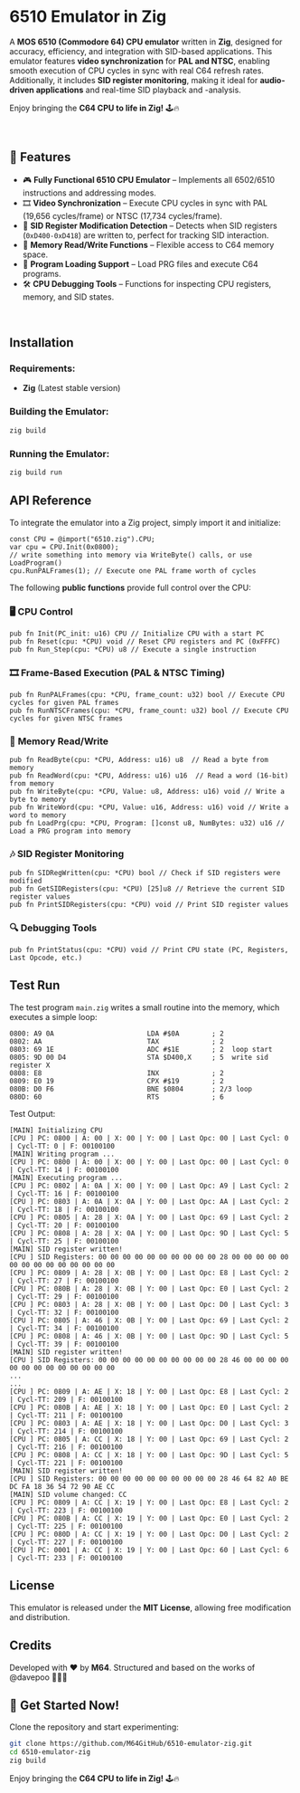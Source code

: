 # 6510 Emulator in Zig

A **MOS 6510 (Commodore 64) CPU emulator** written in **Zig**, designed for accuracy, efficiency, and integration with SID-based applications. This emulator features **video synchronization** for **PAL and NTSC**, enabling smooth execution of CPU cycles in sync with real C64 refresh rates. Additionally, it includes **SID register monitoring**, making it ideal for **audio-driven applications** and real-time SID playback and -analysis.

Enjoy bringing the **C64 CPU to life in Zig!** 🕹🔥

<br>

## 🚀 Features
- 🎮 **Fully Functional 6510 CPU Emulator** – Implements all 6502/6510 instructions and addressing modes.
- 🎞 **Video Synchronization** – Execute CPU cycles in sync with PAL (19,656 cycles/frame) or NTSC (17,734 cycles/frame).
- 🎵 **SID Register Modification Detection** – Detects when SID registers (`0xD400-0xD418`) are written to, perfect for tracking SID interaction.
- 📝 **Memory Read/Write Functions** – Flexible access to C64 memory space.
- 💾 **Program Loading Support** – Load PRG files and execute C64 programs.
- 🛠 **CPU Debugging Tools** – Functions for inspecting CPU registers, memory, and SID states.

<br>

## Installation
### Requirements:
- **Zig** (Latest stable version)

### Building the Emulator:
```sh
zig build
```

### Running the Emulator:
```sh
zig build run
```


## API Reference

To integrate the emulator into a Zig project, simply import it and initialize:
```zig
const CPU = @import("6510.zig").CPU;
var cpu = CPU.Init(0x0800);
// write something into memory via WriteByte() calls, or use LoadProgram()
cpu.RunPALFrames(1); // Execute one PAL frame worth of cycles
```

The following **public functions** provide full control over the CPU:

### 🖥 **CPU Control**
```zig
pub fn Init(PC_init: u16) CPU // Initialize CPU with a start PC
pub fn Reset(cpu: *CPU) void // Reset CPU registers and PC (0xFFFC)
pub fn Run_Step(cpu: *CPU) u8 // Execute a single instruction
```

### 🎞 **Frame-Based Execution** (PAL & NTSC Timing)
```zig
pub fn RunPALFrames(cpu: *CPU, frame_count: u32) bool // Execute CPU cycles for given PAL frames
pub fn RunNTSCFrames(cpu: *CPU, frame_count: u32) bool // Execute CPU cycles for given NTSC frames
```

### 📝 **Memory Read/Write**
```zig
pub fn ReadByte(cpu: *CPU, Address: u16) u8  // Read a byte from memory
pub fn ReadWord(cpu: *CPU, Address: u16) u16  // Read a word (16-bit) from memory
pub fn WriteByte(cpu: *CPU, Value: u8, Address: u16) void // Write a byte to memory
pub fn WriteWord(cpu: *CPU, Value: u16, Address: u16) void // Write a word to memory
pub fn LoadPrg(cpu: *CPU, Program: []const u8, NumBytes: u32) u16 // Load a PRG program into memory
```

### 🎶 **SID Register Monitoring**
```zig
pub fn SIDRegWritten(cpu: *CPU) bool // Check if SID registers were modified
pub fn GetSIDRegisters(cpu: *CPU) [25]u8 // Retrieve the current SID register values
pub fn PrintSIDRegisters(cpu: *CPU) void // Print SID register values
```

### 🔍 **Debugging Tools**
```zig
pub fn PrintStatus(cpu: *CPU) void // Print CPU state (PC, Registers, Last Opcode, etc.)
```

## Test Run
The test program `main.zig` writes a small routine into the memory, which executes a simple loop:
```
0800: A9 0A                       LDA #$0A        ; 2
0802: AA                          TAX             ; 2
0803: 69 1E                       ADC #$1E        ; 2  loop start
0805: 9D 00 D4                    STA $D400,X     ; 5  write sid register X
0808: E8                          INX             ; 2
0809: E0 19                       CPX #$19        ; 2
080B: D0 F6                       BNE $0804       ; 2/3 loop
080D: 60                          RTS             ; 6
```

Test Output:
```
[MAIN] Initializing CPU
[CPU ] PC: 0800 | A: 00 | X: 00 | Y: 00 | Last Opc: 00 | Last Cycl: 0 | Cycl-TT: 0 | F: 00100100
[MAIN] Writing program ...
[CPU ] PC: 0800 | A: 00 | X: 00 | Y: 00 | Last Opc: 00 | Last Cycl: 0 | Cycl-TT: 14 | F: 00100100
[MAIN] Executing program ...
[CPU ] PC: 0802 | A: 0A | X: 00 | Y: 00 | Last Opc: A9 | Last Cycl: 2 | Cycl-TT: 16 | F: 00100100
[CPU ] PC: 0803 | A: 0A | X: 0A | Y: 00 | Last Opc: AA | Last Cycl: 2 | Cycl-TT: 18 | F: 00100100
[CPU ] PC: 0805 | A: 28 | X: 0A | Y: 00 | Last Opc: 69 | Last Cycl: 2 | Cycl-TT: 20 | F: 00100100
[CPU ] PC: 0808 | A: 28 | X: 0A | Y: 00 | Last Opc: 9D | Last Cycl: 5 | Cycl-TT: 25 | F: 00100100
[MAIN] SID register written!
[CPU ] SID Registers: 00 00 00 00 00 00 00 00 00 00 28 00 00 00 00 00 00 00 00 00 00 00 00 00 00 
[CPU ] PC: 0809 | A: 28 | X: 0B | Y: 00 | Last Opc: E8 | Last Cycl: 2 | Cycl-TT: 27 | F: 00100100
[CPU ] PC: 080B | A: 28 | X: 0B | Y: 00 | Last Opc: E0 | Last Cycl: 2 | Cycl-TT: 29 | F: 00100100
[CPU ] PC: 0803 | A: 28 | X: 0B | Y: 00 | Last Opc: D0 | Last Cycl: 3 | Cycl-TT: 32 | F: 00100100
[CPU ] PC: 0805 | A: 46 | X: 0B | Y: 00 | Last Opc: 69 | Last Cycl: 2 | Cycl-TT: 34 | F: 00100100
[CPU ] PC: 0808 | A: 46 | X: 0B | Y: 00 | Last Opc: 9D | Last Cycl: 5 | Cycl-TT: 39 | F: 00100100
[MAIN] SID register written!
[CPU ] SID Registers: 00 00 00 00 00 00 00 00 00 00 28 46 00 00 00 00 00 00 00 00 00 00 00 00 00 
...
...
[CPU ] PC: 0809 | A: AE | X: 18 | Y: 00 | Last Opc: E8 | Last Cycl: 2 | Cycl-TT: 209 | F: 00100100
[CPU ] PC: 080B | A: AE | X: 18 | Y: 00 | Last Opc: E0 | Last Cycl: 2 | Cycl-TT: 211 | F: 00100100
[CPU ] PC: 0803 | A: AE | X: 18 | Y: 00 | Last Opc: D0 | Last Cycl: 3 | Cycl-TT: 214 | F: 00100100
[CPU ] PC: 0805 | A: CC | X: 18 | Y: 00 | Last Opc: 69 | Last Cycl: 2 | Cycl-TT: 216 | F: 00100100
[CPU ] PC: 0808 | A: CC | X: 18 | Y: 00 | Last Opc: 9D | Last Cycl: 5 | Cycl-TT: 221 | F: 00100100
[MAIN] SID register written!
[CPU ] SID Registers: 00 00 00 00 00 00 00 00 00 00 28 46 64 82 A0 BE DC FA 18 36 54 72 90 AE CC 
[MAIN] SID volume changed: CC
[CPU ] PC: 0809 | A: CC | X: 19 | Y: 00 | Last Opc: E8 | Last Cycl: 2 | Cycl-TT: 223 | F: 00100100
[CPU ] PC: 080B | A: CC | X: 19 | Y: 00 | Last Opc: E0 | Last Cycl: 2 | Cycl-TT: 225 | F: 00100100
[CPU ] PC: 080D | A: CC | X: 19 | Y: 00 | Last Opc: D0 | Last Cycl: 2 | Cycl-TT: 227 | F: 00100100
[CPU ] PC: 0001 | A: CC | X: 19 | Y: 00 | Last Opc: 60 | Last Cycl: 6 | Cycl-TT: 233 | F: 00100100
```

## License
This emulator is released under the **MIT License**, allowing free modification and distribution.

## Credits
Developed with ❤️ by **M64**. Structured and based on the works of @davepoo 💖🚀🔥

## 🚀 Get Started Now!
Clone the repository and start experimenting:
```sh
git clone https://github.com/M64GitHub/6510-emulator-zig.git
cd 6510-emulator-zig
zig build
```
Enjoy bringing the **C64 CPU to life in Zig!** 🕹🔥






